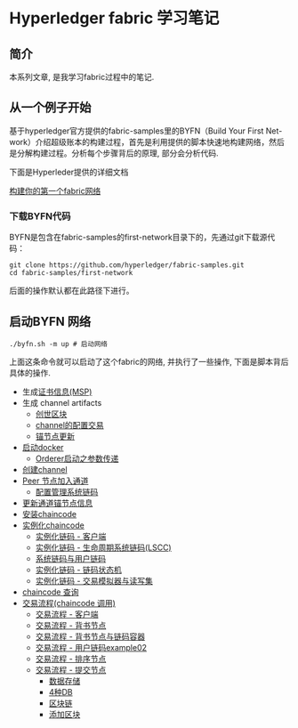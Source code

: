 # Hyperledger fabric 学习笔记

## 简介
本系列文章, 是我学习fabric过程中的笔记. 

## 从一个例子开始

基于hyperledger官方提供的fabric-samples里的BYFN（Build Your First Net-work）介绍超级账本的构建过程，首先是利用提供的脚本快速地构建网络，然后是分解构建过程。分析每个步骤背后的原理, 部分会分析代码.

下面是Hyperleder提供的详细文档

[构建你的第一个fabric网络](http://hyperledger-fabric.readthedocs.io/en/latest/build_network.html)

### 下载BYFN代码
BYFN是包含在fabric-samples的first-network目录下的，先通过git下载源代码：
```shell
git clone https://github.com/hyperledger/fabric-samples.git
cd fabric-samples/first-network
```
后面的操作默认都在此路径下进行。

## 启动BYFN 网络

```shell
./byfn.sh -m up # 启动网络
```

上面这条命令就可以启动了这个fabric的网络, 并执行了一些操作, 下面是脚本背后具体的操作.
- 生成[证书信息(MSP)](generate_certs.md)
- 生成 channel artifacts 
  - [创世区块](genesis_block.md)
  - [channel的配置交易](config_tx.md)
  - [锚节点更新](anchor_tx.md)
- [启动docker](docker_start.md)
    - [Orderer启动之参数传递](orderer_start_paramaters.md)
- [创建channel](create_channel.md)
- [Peer 节点加入通道](join_channel.md)
    - [配置管理系统链码](CSCC.md)
- [更新通道锚节点信息](update_anchor_peers.md)
- [安装chaincode](install_chaincode.md)
- [实例化chaincode](instantiate_chaincode.md)
  - [实例化链码 - 客户端](instantiate_application.md)
  - [实例化链码 - 生命周期系统链码(LSCC)](instantiate_cc_lscc.md)
  - [系统链码与用户链码](instantiate_what_is_chaincode.md)
  - [实例化链码 - 链码状态机](instantiate_cc_sm.md)
  - [实例化链码 - 交易模拟器与读写集](txsim_and_rwset.md)
- [chaincode 查询](query_chaincode.md)
- [交易流程(chaincode 调用)](invoke_chaincode.md)
  - [交易流程 - 客户端](txflow_application.md)
  - [交易流程 - 背书节点](txflow_endorser.md)
  - [交易流程 - 背书节点与链码容器](txflow_endorser_cc_container.md)
  - [交易流程 - 用户链码example02](txflow_chaincode_example02.md)
  - [交易流程 - 排序节点](txflow_orderer.md)
  - [交易流程 - 提交节点](txflow_committer_peer.md)
    - [数据存储](txflow_datastore.md)
    - [4种DB](txflow_four_DBs.md)
    - [区块链](txflow_blockchain.md)
    - [添加区块](txflow_addblock.md)






